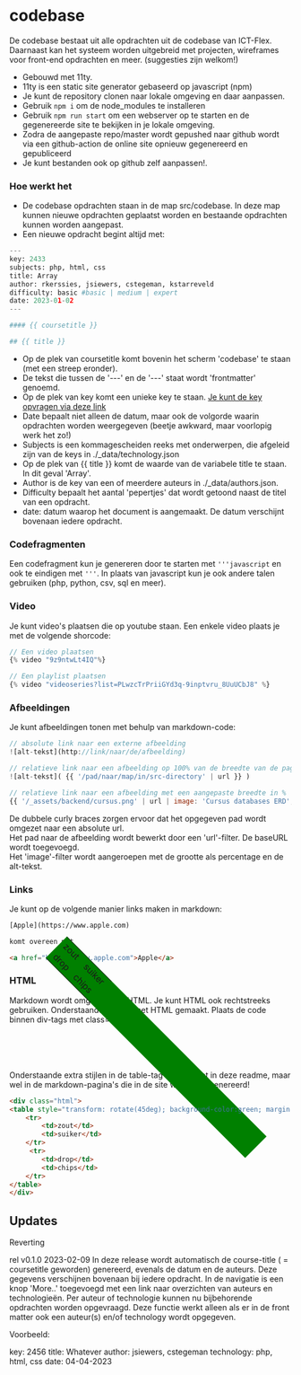 # codebase
De codebase bestaat uit alle opdrachten uit de codebase van ICT-Flex. Daarnaast kan het systeem worden uitgebreid met projecten, wireframes voor front-end opdrachten en meer. (suggesties zijn welkom!)

* Gebouwd met 11ty.
* 11ty is een static site generator gebaseerd op javascript (npm)
* Je kunt de repository clonen naar lokale omgeving en daar aanpassen.
* Gebruik <code>npm i</code> om de node_modules te installeren
* Gebruik <code>npm run start</code> om een webserver op te starten en de gegenereerde site te bekijken in je lokale omgeving.
* Zodra de aangepaste repo/master wordt gepushed naar github wordt via een github-action de online site opnieuw gegenereerd en gepubliceerd
* Je kunt bestanden ook op github zelf aanpassen!. 

### Hoe werkt het
* De codebase opdrachten staan in de map src/codebase. In deze map kunnen nieuwe opdrachten geplaatst worden en bestaande opdrachten kunnen worden aangepast.
* Een nieuwe opdracht begint altijd met:


```python
---
key: 2433
subjects: php, html, css
title: Array
author: rkerssies, jsiewers, cstegeman, kstarreveld
difficulty: basic #basic | medium | expert
date: 2023-01-02
---

#### {{ coursetitle }}

## {{ title }}

```
* Op de plek van coursetitle komt bovenin het scherm 'codebase' te staan (met een streep eronder).
* De tekst die tussen de '---' en de '---' staat wordt 'frontmatter' genoemd.
* Op de plek van key komt een unieke key te staan. [Je kunt de key opvragen via deze link](https://edu.tydglas.nl/codebase/newkey)
* Date bepaalt niet alleen de datum, maar ook de volgorde waarin opdrachten worden weergegeven (beetje awkward, maar voorlopig werk het zo!)
* Subjects is een kommagescheiden reeks met onderwerpen, die afgeleid zijn van de keys in ./_data/technology.json
* Op de plek van {{ title }} komt de waarde van de variabele title te staan. In dit geval 'Array'.
* Author is de key van een of meerdere auteurs in ./_data/authors.json.
* Difficulty bepaalt het aantal 'pepertjes' dat wordt getoond naast de titel van een opdracht.
* date: datum waarop het document is aangemaakt. De datum verschijnt bovenaan iedere opdracht.

### Codefragmenten
Een codefragment kun je genereren door te starten met <code>'''javascript</code> en ook te eindigen met <code>'''</code>. In plaats van javascript kun je ook andere talen gebruiken (php, python, csv, sql en meer).

### Video
Je kunt video's plaatsen die op youtube staan. Een enkele video plaats je met de volgende shorcode:
```javascript
// Een video plaatsen
{% video "9z9ntwLt4IQ"%}

// Een playlist plaatsen
{% video "videoseries?list=PLwzcTrPriiGYd3q-9inptvru_8UuUCbJ8" %}
```
### Afbeeldingen
Je kunt afbeeldingen tonen met behulp van markdown-code:
```javascript
// absolute link naar een externe afbeelding
![alt-tekst](http://link/naar/de/afbeelding)

// relatieve link naar een afbeelding op 100% van de breedte van de pagina:
![alt-tekst]( {{ '/pad/naar/map/in/src-directory' | url }} )

// relatieve link naar een afbeelding met een aangepaste breedte in %
{{ '/_assets/backend/cursus.png' | url | image: 'Cursus databases ERD', 60 }}
```
De dubbele curly braces zorgen ervoor dat het opgegeven pad wordt omgezet naar een absolute url.  
Het pad naar de afbeelding wordt bewerkt door een 'url'-filter. De baseURL wordt toegevoegd.  
Het 'image'-filter wordt aangeroepen met de grootte als percentage en de alt-tekst.  

### Links
Je kunt op de volgende manier links maken in markdown:
```html
[Apple](https://www.apple.com)

komt overeen met

<a href="https://www.apple.com">Apple</a>

```

### HTML
Markdown wordt omgezet naar HTML. Je kunt HTML ook rechtstreeks gebruiken.
Onderstaande tabel is met HTML gemaakt. Plaats de code binnen div-tags met class="html".

<div class="html">
<table style="transform: rotate(45deg); background-color:green; margin:10px;">
    <tr>
        <td>zout</td>
        <td>suiker</td>
    </tr>   
     <tr>
        <td>drop</td>
        <td>chips</td>
    </tr>
</table>
</div>

Onderstaande extra stijlen in de table-tag werken niet in deze readme, maar wel in de markdown-pagina's die in de site worden gegenereerd!

```html
<div class="html">
<table style="transform: rotate(45deg); background-color:green; margin:10px;">
    <tr>
        <td>zout</td>
        <td>suiker</td>
    </tr>   
     <tr>
        <td>drop</td>
        <td>chips</td>
    </tr>
</table>
</div>
```

## Updates
Reverting

rel v0.1.0 2023-02-09
In deze release wordt automatisch de course-title ( = coursetitle geworden)  genereerd, evenals de datum en de auteurs. Deze gegevens verschijnen bovenaan bij iedere opdracht. In de navigatie is een knop 'More..' toegevoegd met een link naar overzichten van auteurs en technologieën. Per auteur of technologie kunnen nu bijbehorende opdrachten worden opgevraagd.
Deze functie werkt alleen als er in de front matter ook een auteur(s) en/of technology wordt opgegeven.

Voorbeeld:

key: 2456
title: Whatever
author: jsiewers, cstegeman
technology: php, html, css
date: 04-04-2023

